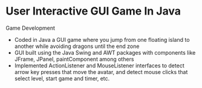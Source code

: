 # User Interactive GUI Game In Java

Game Development 

- Coded in Java a GUI game where you jump from one floating island to another while avoiding dragons until the end zone 
- GUI built using the Java Swing and AWT packages with components like JFrame, JPanel, paintComponent among others
- Implemented ActionListener and MouseListener interfaces to detect arrow key presses that move the avatar, and detect mouse clicks that select level, start game and timer, etc.
